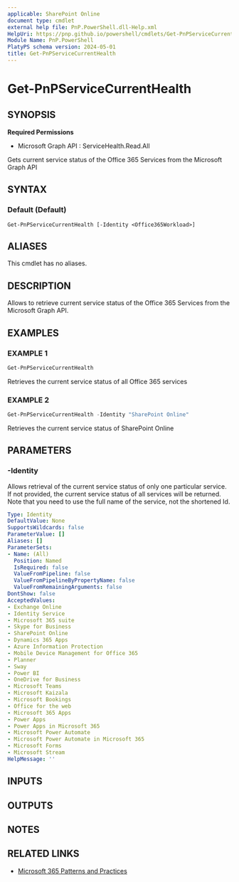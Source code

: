 ```yaml
---
applicable: SharePoint Online
document type: cmdlet
external help file: PnP.PowerShell.dll-Help.xml
HelpUri: https://pnp.github.io/powershell/cmdlets/Get-PnPServiceCurrentHealth.html
Module Name: PnP.PowerShell
PlatyPS schema version: 2024-05-01
title: Get-PnPServiceCurrentHealth
---
```


# Get-PnPServiceCurrentHealth

## SYNOPSIS

**Required Permissions**

  * Microsoft Graph API : ServiceHealth.Read.All

Gets current service status of the Office 365 Services from the Microsoft Graph API

## SYNTAX

### Default (Default)

```
Get-PnPServiceCurrentHealth [-Identity <Office365Workload>]
```

## ALIASES

This cmdlet has no aliases.

## DESCRIPTION

Allows to retrieve current service status of the Office 365 Services from the Microsoft Graph API.

## EXAMPLES

### EXAMPLE 1

```powershell
Get-PnPServiceCurrentHealth
```

Retrieves the current service status of all Office 365 services

### EXAMPLE 2

```powershell
Get-PnPServiceCurrentHealth -Identity "SharePoint Online"
```

Retrieves the current service status of SharePoint Online

## PARAMETERS

### -Identity

Allows retrieval of the current service status of only one particular service. If not provided, the current service status of all services will be returned. Note that you need to use the full name of the service, not the shortened Id.

```yaml
Type: Identity
DefaultValue: None
SupportsWildcards: false
ParameterValue: []
Aliases: []
ParameterSets:
- Name: (All)
  Position: Named
  IsRequired: false
  ValueFromPipeline: false
  ValueFromPipelineByPropertyName: false
  ValueFromRemainingArguments: false
DontShow: false
AcceptedValues:
- Exchange Online
- Identity Service
- Microsoft 365 suite
- Skype for Business
- SharePoint Online
- Dynamics 365 Apps
- Azure Information Protection
- Mobile Device Management for Office 365
- Planner
- Sway
- Power BI
- OneDrive for Business
- Microsoft Teams
- Microsoft Kaizala
- Microsoft Bookings
- Office for the web
- Microsoft 365 Apps
- Power Apps
- Power Apps in Microsoft 365
- Microsoft Power Automate
- Microsoft Power Automate in Microsoft 365
- Microsoft Forms
- Microsoft Stream
HelpMessage: ''
```

## INPUTS

## OUTPUTS

## NOTES

## RELATED LINKS

- [Microsoft 365 Patterns and Practices](https://aka.ms/m365pnp)
